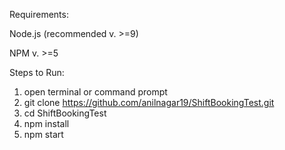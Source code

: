 Requirements:

Node.js (recommended v. >=9)

NPM v. >=5

Steps to Run:
1. open terminal or command prompt
2. git clone https://github.com/anilnagar19/ShiftBookingTest.git
3. cd ShiftBookingTest
4. npm install
5. npm start
